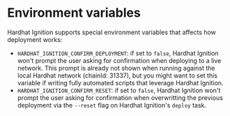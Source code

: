 # Environment variables

Hardhat Ignition supports special environment variables that affects how deployment works:

- `HARDHAT_IGNITION_CONFIRM_DEPLOYMENT`: if set to `false`, Hardhat Ignition won't prompt the user asking for confirmation when deploying to a live network. This prompt is already not shown when running against the local Hardhat network (chainId: 31337), but you might want to set this variable if writing fully automated scripts that leverage Hardhat Ignition.
- `HARDHAT_IGNITION_CONFIRM_RESET`: if set to `false`, Hardhat Ignition won't prompt the user asking for confirmation when overwritting the previous deployment via the `--reset` flag on Hardhat Ignition's `deploy` task.
